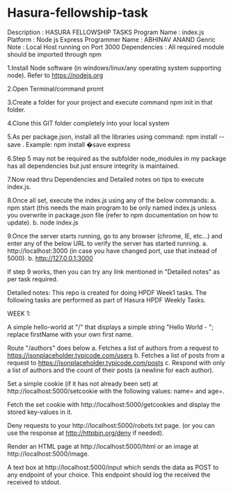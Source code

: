 # Hasura-fellowship-task
Description : HASURA FELLOWSHIP TASKS
Program Name : index.js 
Platform : Node js Express
Programmer Name : ABHINAV ANAND
Genric Note : Local Host running on Port 3000 
Dependencies : All required module should be imported through npm

1.Install Node software (in windows/linux/any operating system supporting node). Refer to https://nodejs.org

2.Open Terminal/command promt

3.Create a folder for your project and execute command npm init in that folder.

4.Clone this GIT folder completely into your local system

5.As per package.json, install all the libraries using command: npm install --save . Example: npm install �save express

6.Step 5 may not be required as the subfolder node_modules in my package has all dependencies but just ensure integrity is maintained.

7.Now read thru Dependencies and Detailed notes on tips to execute index.js.

8.Once all set, execute the index.js using any of the below commands: a.	npm start (this needs the main program to be only named index.js unless you overwrite in package.json file (refer to npm documentation on how to update). b.	node index.js

9.Once the server starts running, go to any browser (chrome, IE, etc...) and enter any of the below URL to verify the server has started running.
    a.	http://localhost:3000 (in case you have changed port, use that instead of 5000).
    b.	http://127.0.0.1:3000

If step 9 works, then you can try any link mentioned in "Detailed notes" as per task required.

Detailed notes: This repo is created for doing HPDF Week1 tasks. The following tasks are performed as part of Hasura HPDF Weekly Tasks.

WEEK 1:

A simple hello-world at "/" that displays a simple string "Hello World - "; replace firstName with your own first name.

Route "/authors" does below a.	Fetches a list of authors from a request to https://jsonplaceholder.typicode.com/users b.	Fetches a list of posts from a request to https://jsonplaceholder.typicode.com/posts c.	Respond with only a list of authors and the count of their posts (a newline for each author).

Set a simple cookie (if it has not already been set) at http://localhost:5000/setcookie with the following values: name= and age=.

Fetch the set cookie with http://localhost:5000/getcookies and display the stored key-values in it.

Deny requests to your http://localhost:5000/robots.txt page. (or you can use the response at http://httpbin.org/deny if needed).

Render an HTML page at http://localhost:5000/html or an image at http://localhost:5000/image.

A text box at http://localhost:5000/input which sends the data as POST to any endpoint of your choice. This endpoint should log the received the received to stdout.
